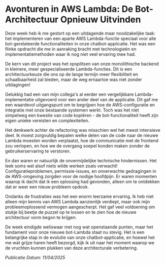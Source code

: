 # Avonturen in AWS Lambda: De Bot-Architectuur Opnieuw Uitvinden

Deze week heb ik me gestort op een uitdagende maar noodzakelijke taak: het implementeren van een aparte AWS Lambda-functie speciaal voor alle bot-gerelateerde functionaliteiten in onze chatbot-applicatie. Het was een flinke opdracht die me in aanraking bracht met technologieën en implementatiemethoden waar ik nog niet veel ervaring mee had.

De kern van dit project was het opsplitsen van onze monolithische backend in kleinere, meer gespecialiseerde Lambda-functies. Dit is een architectuurkeuze die ons op de lange termijn meer flexibiliteit en schaalbaarheid zal bieden, maar de weg ernaartoe was niet zonder uitdagingen!

Gelukkig had een van mijn collega's al eerder een vergelijkbare Lambda-implementatie uitgevoerd voor een ander deel van de applicatie. Dit gaf me een waardevol uitgangspunt om te begrijpen hoe de AWS-configuratie en integratie met onze bestaande systemen werkt. Toch was het niet simpelweg een kwestie van code kopiëren - de bot-functionaliteit heeft zijn eigen unieke vereisten en complexiteiten.

Het denkwerk achter de refactoring was misschien wel het meest intensieve deel. Ik moest zorgvuldig bepalen welke delen van de code naar de nieuwe Lambda moesten worden verplaatst, hoe de communicatie met de frontend zou verlopen, en hoe we de overgang soepel konden maken zonder de gebruikerservaring te verstoren.

En dan waren er natuurlijk de onvermijdelijke technische hindernissen. Het leek soms wel alsof niets wilde werken zoals verwacht! Configuratieproblemen, permissie-issues, en onverwachte gedragingen in de AWS-omgeving zorgden voor de nodige hoofdpijn. Er waren momenten waarop ik dacht dat ik een oplossing had gevonden, alleen om te ontdekken dat er weer een nieuw probleem opdook.

Ondanks de frustraties was het een enorm leerzame ervaring. Ik heb niet alleen mijn kennis van AWS Lambda aanzienlijk verdiept, maar ook mijn probleemoplossend vermogen aangescherpt. Het gaf veel voldoening om stukje bij beetje de puzzel op te lossen en te zien hoe de nieuwe architectuur vorm begon te krijgen.

De week eindigde weliswaar met nog wat openstaande punten, maar het fundament voor onze nieuwe bot-Lambda staat nu stevig. Het is een belangrijke stap in de evolutie van onze chatbot-applicatie, en hoewel het me wat grijze haren heeft bezorgd, kijk ik uit naar het moment waarop we de vruchten kunnen plukken van deze architecturale verbetering.

_Publicatie Datum: 11/04/2025_